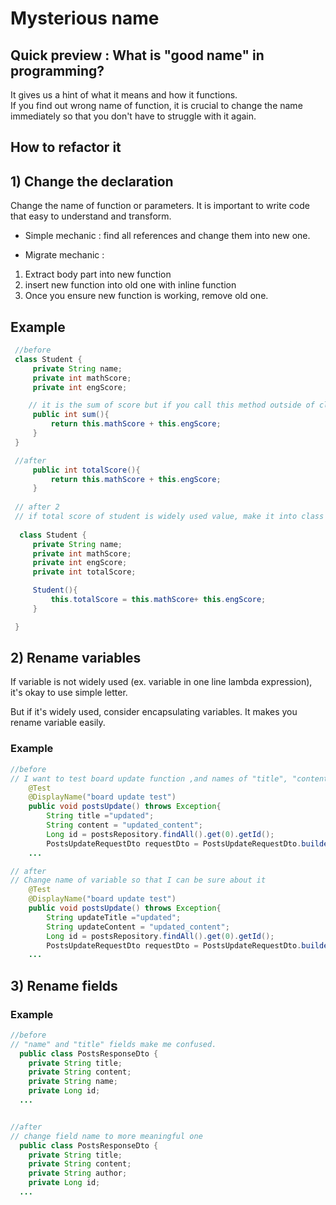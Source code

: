 # Mysterious name

## Quick preview : What is "good name" in programming?
It gives us a hint of what it means and how it functions.   
If you find out wrong name of function,  it is crucial to change the name immediately so that you don't have to struggle with it again.

## How to refactor it
## 1)  Change the declaration
Change the name of function or parameters.
It is important to write code that easy to understand and transform.

-  Simple mechanic : find all references and change them into new one.

- Migrate mechanic :
1) Extract body part into new function
2) insert new function into old one with inline function
3) Once you ensure new function is working, remove old one.

## Example
 ``` java
  //before 
  class Student {
      private String name; 
      private int mathScore; 
      private int engScore; 

     // it is the sum of score but if you call this method outside of class, you can't be sure about what it means. 
      public int sum(){  
          return this.mathScore + this.engScore; 
      }
  }

  //after
      public int totalScore(){  
          return this.mathScore + this.engScore; 
      }
  
  // after 2 
  // if total score of student is widely used value, make it into class variable and calculate it in constructor. 
   
   class Student {
      private String name; 
      private int mathScore; 
      private int engScore; 
      private int totalScore; 

      Student(){
          this.totalScore = this.mathScore+ this.engScore; 
      }

  }


```

## 2) Rename variables
If variable is not widely used (ex. variable in one line lambda expression), it's okay to use simple letter.

But if it's widely used, consider encapsulating variables.
It makes you rename variable easily.


### Example
```java
//before
// I want to test board update function ,and names of "title", "content" variable are not clear. 
    @Test
    @DisplayName("board update test")
    public void postsUpdate() throws Exception{
        String title ="updated";
        String content = "updated_content";
        Long id = postsRepository.findAll().get(0).getId();
        PostsUpdateRequestDto requestDto = PostsUpdateRequestDto.builder().title(title).content(content).build();
    ...

// after
// Change name of variable so that I can be sure about it 
    @Test
    @DisplayName("board update test")
    public void postsUpdate() throws Exception{
        String updateTitle ="updated";
        String updateContent = "updated_content";
        Long id = postsRepository.findAll().get(0).getId();
        PostsUpdateRequestDto requestDto = PostsUpdateRequestDto.builder().title(updateTitle).content(updateContent).build();
    ...

```

## 3) Rename fields

### Example
```java
//before
// "name" and "title" fields make me confused.
  public class PostsResponseDto {
    private String title;
    private String content;
    private String name;
    private Long id;
  ...


//after
// change field name to more meaningful one
  public class PostsResponseDto {
    private String title;
    private String content;
    private String author;
    private Long id;
  ...

```



